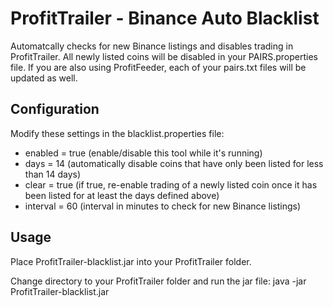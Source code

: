 # ProfitTrailer - Binance Auto Blacklist

Automatcally checks for new Binance listings and disables trading in ProfitTrailer.
All newly listed coins will be disabled in your PAIRS.properties file. If you are
also using ProfitFeeder, each of your pairs.txt files will be updated as well.

## Configuration
Modify these settings in the blacklist.properties file:
* enabled = true (enable/disable this tool while it's running)
* days = 14 (automatically disable coins that have only been listed for less than 14 days)
* clear = true (if true, re-enable trading of a newly listed coin once it has been listed for at least the days defined above)
* interval = 60 (interval in minutes to check for new Binance listings)

## Usage
Place ProfitTrailer-blacklist.jar into your ProfitTrailer folder.

Change directory to your ProfitTrailer folder and run the jar file:
java -jar ProfitTrailer-blacklist.jar

